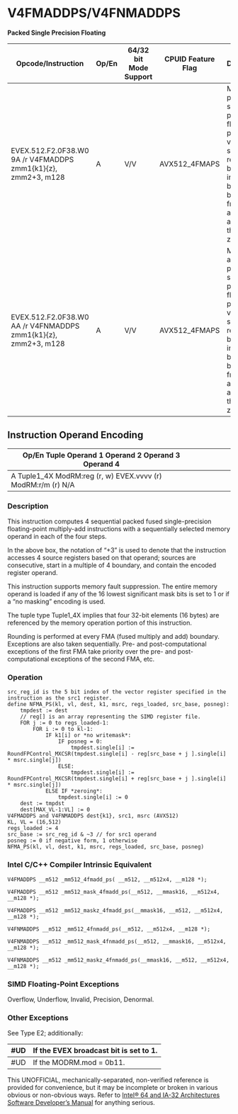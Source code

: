 # V4FMADDPS/V4FNMADDPS

**Packed Single Precision Floating**

| Opcode/Instruction                                             | Op/En | 64/32 bit Mode Support | CPUID Feature Flag | Description                                                                                                                                                           |
| -------------------------------------------------------------- | ----- | ---------------------- | ------------------ | --------------------------------------------------------------------------------------------------------------------------------------------------------------------- |
| EVEX.512.F2.0F38.W0 9A /r V4FMADDPS zmm1{k1}{z}, zmm2+3, m128  | A     | V/V                    | AVX512_4FMAPS      | Multiply packed single-precision floating-point values from source register block indicated by zmm2 by values from m128 and accumulate the result in zmm1.            |
| EVEX.512.F2.0F38.W0 AA /r V4FNMADDPS zmm1{k1}{z}, zmm2+3, m128 | A     | V/V                    | AVX512_4FMAPS      | Multiply and negate packed single-precision floating-point values from source register block indicated by zmm2 by values from m128 and accumulate the result in zmm1. |

## Instruction Operand Encoding

| Op/En Tuple Operand 1 Operand 2 Operand 3 Operand 4          |     |     |     |     |     |
| ------------------------------------------------------------ | --- | --- | --- | --- | --- |
| A Tuple1_4X ModRM:reg (r, w) EVEX.vvvv (r) ModRM:r/m (r) N/A |     |     |     |     |     |

### Description

This instruction computes 4 sequential packed fused single-precision floating-point multiply-add instructions with a sequentially selected memory operand in each of the four steps.

In the above box, the notation of “+3” is used to denote that the instruction accesses 4 source registers based on that operand; sources are consecutive, start in a multiple of 4 boundary, and contain the encoded register operand.

This instruction supports memory fault suppression. The entire memory operand is loaded if any of the 16 lowest significant mask bits is set to 1 or if a “no masking” encoding is used.

The tuple type Tuple1_4X implies that four 32-bit elements (16 bytes) are referenced by the memory operation portion of this instruction.

Rounding is performed at every FMA (fused multiply and add) boundary. Exceptions are also taken sequentially. Pre- and post-computational exceptions of the first FMA take priority over the pre- and post-computational exceptions of the second FMA, etc.

### Operation

```
src_reg_id is the 5 bit index of the vector register specified in the instruction as the src1 register.
define NFMA_PS(kl, vl, dest, k1, msrc, regs_loaded, src_base, posneg):
    tmpdest := dest
    // reg[] is an array representing the SIMD register file.
    FOR j := 0 to regs_loaded-1:
        FOR i := 0 to kl-1:
            IF k1[i] or *no writemask*:
                IF posneg = 0:
                    tmpdest.single[i] := RoundFPControl_MXCSR(tmpdest.single[i] - reg[src_base + j ].single[i] * msrc.single[j])
                ELSE:
                    tmpdest.single[i] := RoundFPControl_MXCSR(tmpdest.single[i] + reg[src_base + j ].single[i] * msrc.single[j])
            ELSE IF *zeroing*:
                tmpdest.single[i] := 0
    dest := tmpdst
    dest[MAX_VL-1:VL] := 0
V4FMADDPS and V4FNMADDPS dest{k1}, src1, msrc (AVX512)
KL, VL = (16,512)
regs_loaded := 4
src_base := src_reg_id & ~3 // for src1 operand
posneg := 0 if negative form, 1 otherwise
NFMA_PS(kl, vl, dest, k1, msrc, regs_loaded, src_base, posneg)

```

### Intel C/C++ Compiler Intrinsic Equivalent

```
V4FMADDPS __m512 _mm512_4fmadd_ps( __m512, __m512x4, __m128 *);

```

```
V4FMADDPS __m512 _mm512_mask_4fmadd_ps(__m512, __mmask16, __m512x4, __m128 *);

```

```
V4FMADDPS __m512 _mm512_maskz_4fmadd_ps(__mmask16, __m512, __m512x4, __m128 *);

```

```
V4FNMADDPS __m512 _mm512_4fnmadd_ps(__m512, __m512x4, __m128 *);

```

```
V4FNMADDPS __m512 _mm512_mask_4fnmadd_ps(__m512, __mmask16, __m512x4, __m128 *);

```

```
V4FNMADDPS __m512 _mm512_maskz_4fnmadd_ps(__mmask16, __m512, __m512x4, __m128 *);

```

### SIMD Floating-Point Exceptions

Overflow, Underflow, Invalid, Precision, Denormal.

### Other Exceptions

See Type E2; additionally:

| #​​​UD | If the EVEX broadcast bit is set to 1. |
| ------ | -------------------------------------- |
| #​​​UD | If the MODRM.mod = 0b11.               |

This UNOFFICIAL, mechanically-separated, non-verified reference is provided for convenience, but it may be
incomplete or broken in various obvious or non-obvious
ways. Refer to [Intel® 64 and IA-32 Architectures Software Developer’s Manual](https://software.intel.com/en-us/download/intel-64-and-ia-32-architectures-sdm-combined-volumes-1-2a-2b-2c-2d-3a-3b-3c-3d-and-4) for anything serious.
